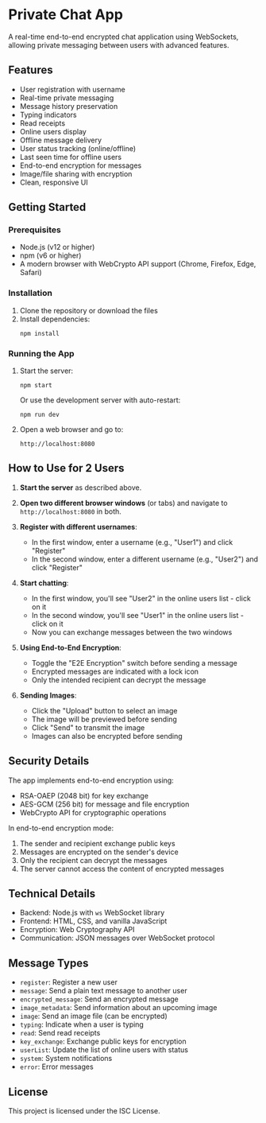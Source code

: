 # Private Chat App

A real-time end-to-end encrypted chat application using WebSockets, allowing private messaging between users with advanced features.

## Features

- User registration with username
- Real-time private messaging
- Message history preservation
- Typing indicators
- Read receipts
- Online users display
- Offline message delivery
- User status tracking (online/offline)
- Last seen time for offline users
- End-to-end encryption for messages
- Image/file sharing with encryption
- Clean, responsive UI

## Getting Started

### Prerequisites

- Node.js (v12 or higher)
- npm (v6 or higher)
- A modern browser with WebCrypto API support (Chrome, Firefox, Edge, Safari)

### Installation

1. Clone the repository or download the files
2. Install dependencies:
   ```
   npm install
   ```

### Running the App

1. Start the server:
   ```
   npm start
   ```
   Or use the development server with auto-restart:
   ```
   npm run dev
   ```

2. Open a web browser and go to:
   ```
   http://localhost:8080
   ```

## How to Use for 2 Users

1. **Start the server** as described above.

2. **Open two different browser windows** (or tabs) and navigate to `http://localhost:8080` in both.

3. **Register with different usernames**:
   - In the first window, enter a username (e.g., "User1") and click "Register"
   - In the second window, enter a different username (e.g., "User2") and click "Register"

4. **Start chatting**:
   - In the first window, you'll see "User2" in the online users list - click on it
   - In the second window, you'll see "User1" in the online users list - click on it
   - Now you can exchange messages between the two windows
   
5. **Using End-to-End Encryption**:
   - Toggle the "E2E Encryption" switch before sending a message
   - Encrypted messages are indicated with a lock icon
   - Only the intended recipient can decrypt the message
   
6. **Sending Images**:
   - Click the "Upload" button to select an image
   - The image will be previewed before sending
   - Click "Send" to transmit the image
   - Images can also be encrypted before sending

## Security Details

The app implements end-to-end encryption using:

- RSA-OAEP (2048 bit) for key exchange
- AES-GCM (256 bit) for message and file encryption
- WebCrypto API for cryptographic operations

In end-to-end encryption mode:
1. The sender and recipient exchange public keys
2. Messages are encrypted on the sender's device
3. Only the recipient can decrypt the messages
4. The server cannot access the content of encrypted messages

## Technical Details

- Backend: Node.js with `ws` WebSocket library
- Frontend: HTML, CSS, and vanilla JavaScript
- Encryption: Web Cryptography API
- Communication: JSON messages over WebSocket protocol

## Message Types

- `register`: Register a new user
- `message`: Send a plain text message to another user
- `encrypted_message`: Send an encrypted message 
- `image_metadata`: Send information about an upcoming image
- `image`: Send an image file (can be encrypted)
- `typing`: Indicate when a user is typing
- `read`: Send read receipts
- `key_exchange`: Exchange public keys for encryption
- `userList`: Update the list of online users with status
- `system`: System notifications
- `error`: Error messages

## License

This project is licensed under the ISC License. 